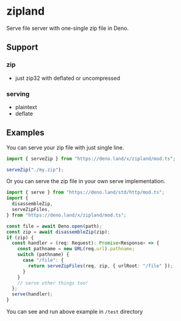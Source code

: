 # zipland

Serve file server with one-single zip file in Deno.

## Support

### zip

- just zip32 with deflated or uncompressed

### serving

- plaintext
- deflate

## Examples

You can serve your zip file with just single line.

```typescript
import { serveZip } from "https://deno.land/x/zipland/mod.ts";

serveZip("./my.zip");
```

Or you can serve the zip file in your own serve implementation.

```typescript
import { serve } from "https://deno.land/std/http/mod.ts";
import {
  disassembleZip,
  serveZipFiles,
} from "https://deno.land/x/zipland/mod.ts";

const file = await Deno.open(path);
const zip = await disassembleZip(zip);
if (zip) {
  const handler = (req: Request): Promise<Response> => {
    const pathname = new URL(req.url).pathname;
    switch (pathname) {
      case "/file": {
        return serveZipFiles(req, zip, { urlRoot: "/file" });
      }
    }
    // serve other things too!
  };
  serve(handler);
}
```

You can see and run above example in `/test` directory
